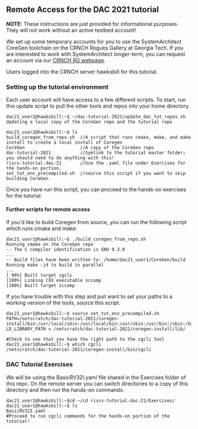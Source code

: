## Remote Access for the DAC 2021 tutorial

**NOTE:** These instructions are just provided for informational purposes. They will not work without an active testbed account!

We set up some temporary accounts for you to use the SystemArchitect CoreGen toolchain on the CRNCH Rogues Gallery at Georgia Tech. If you are interested to work with SystemArchitect longer-term, you can request an account via our [CRNCH RG webpage](https://crnch-rg.cc.gatech.edu/request-access/).

Users logged into the CRNCH server hawksbill for this tutorial. 

### Setting up the tutorial environment

Each user account will have access to a few different scripts. To start, run this update script to pull the other tools and repos into your home directory.

```
dac21_user2@hawksbill:~$ ~/dac-tutorial-2021/update_dac_tut_repos.sh  
Updating a local copy of the CoreGen repo and the tutorial repo

dac21_user2@hawksbill:~$ ls
build_coregen_from_repo.sh  //A script that runs cmake, make, and make install to create a local install of Coregen
CoreGen                     //A copy of the CoreGen repo
dac-tutorial-2021           //Symlink to the tutorial master folder; you should need to do anything with this!
riscv-tutorial-dac-21       //Use the .yaml file under Exercises for the hands-on portion.
set_tut_env_precompiled.sh  //source this script if you want to skip building CoreGen
```

Once you have run this script, you can proceed to the hands-on exercises for the tutorial.

#### Further scripts for remote access
If you'd like to build Coregen from source, you can run the following script which runs cmake and make:

```
dac21_user1@hawksbill:~$ ./build_coregen_from_repo.sh
Running cmake on the CoreGen repo                                                                                                                       
-- The C compiler identification is GNU 9.3.0
...
-- Build files have been written to: /home/dac21_user1/CoreGen/build
Running make -j4 to build in parallel
...
[ 98%] Built target cgcli
[100%] Linking CXX executable sccomp
[100%] Built target sccomp
```

If you have trouble with this step and just want to set your paths to a working version of the tools, source this script.
```
dac21_user1@hawksbill:~$ source set_tut_env_precompiled.sh
PATH=/netscratch/dac-tutorial-2021/coregen-install/bin:/usr/local/sbin:/usr/local/bin:/usr/sbin:/usr/bin:/sbin:/bin
LD_LIBRARY_PATH = /netscratch/dac-tutorial-2021/coregen-install/lib/

#Check to see that you have the right path to the cgcli tool
dac21_user1@hawksbill:~$ which cgcli
/netscratch/dac-tutorial-2021/coregen-install/bin/cgcli
```


### DAC Tutorial Exercises
We will be using the BasicRV32I.yaml file shared in the Exercises folder of this repo. On the remote server you can switch directories to a copy of this directory and then run the hands-on commands.

```
dac21_user1@hawksbill:~$cd ~/cd riscv-tutorial-dac-21/Exercises/
dac21_user1@hawksbill:~$ ls
BasicRV32I.yaml
#Proceed to run cgcli commands for the hands-on portion of the tutorial!
```

